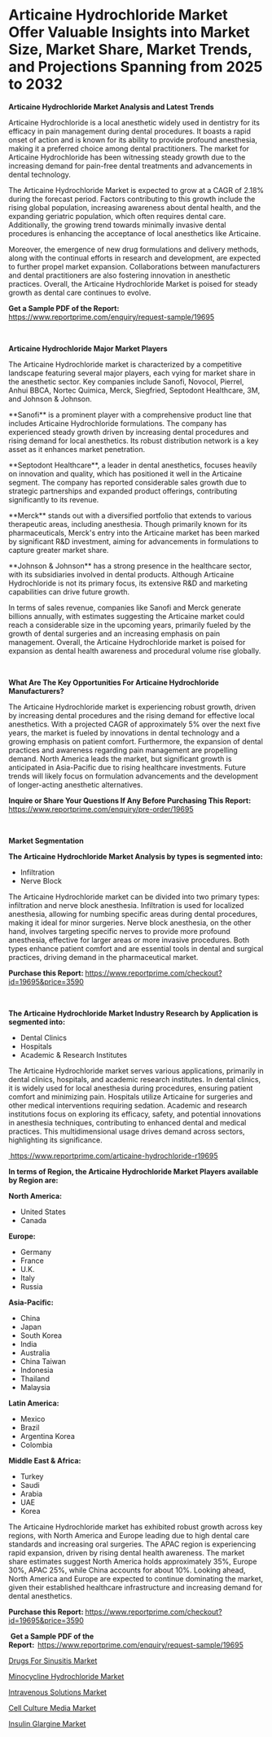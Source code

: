 <p><h1>Articaine Hydrochloride Market Offer Valuable Insights into Market Size, Market Share, Market Trends, and Projections Spanning from 2025 to 2032</h1></p><p><strong>Articaine Hydrochloride Market Analysis and Latest Trends</strong></p>
<p><p>Articaine Hydrochloride is a local anesthetic widely used in dentistry for its efficacy in pain management during dental procedures. It boasts a rapid onset of action and is known for its ability to provide profound anesthesia, making it a preferred choice among dental practitioners. The market for Articaine Hydrochloride has been witnessing steady growth due to the increasing demand for pain-free dental treatments and advancements in dental technology.</p><p>The Articaine Hydrochloride Market is expected to grow at a CAGR of 2.18% during the forecast period. Factors contributing to this growth include the rising global population, increasing awareness about dental health, and the expanding geriatric population, which often requires dental care. Additionally, the growing trend towards minimally invasive dental procedures is enhancing the acceptance of local anesthetics like Articaine.</p><p>Moreover, the emergence of new drug formulations and delivery methods, along with the continual efforts in research and development, are expected to further propel market expansion. Collaborations between manufacturers and dental practitioners are also fostering innovation in anesthetic practices. Overall, the Articaine Hydrochloride Market is poised for steady growth as dental care continues to evolve.</p></p>
<p><strong>Get a Sample PDF of the Report:&nbsp;</strong> <a href="https://www.reportprime.com/enquiry/request-sample/19695?utm_campaign=2114&utm_medium=2&utm_source=Github&utm_content=ia&utm_term=20032025&utm_id=articaine-hydrochloride">https://www.reportprime.com/enquiry/request-sample/19695</a></p>
<p>&nbsp;</p>
<p><strong>Articaine Hydrochloride Major Market Players</strong></p>
<p><p>The Articaine Hydrochloride market is characterized by a competitive landscape featuring several major players, each vying for market share in the anesthetic sector. Key companies include Sanofi, Novocol, Pierrel, Anhui BBCA, Nortec Quimica, Merck, Siegfried, Septodont Healthcare, 3M, and Johnson & Johnson.</p><p>**Sanofi** is a prominent player with a comprehensive product line that includes Articaine Hydrochloride formulations. The company has experienced steady growth driven by increasing dental procedures and rising demand for local anesthetics. Its robust distribution network is a key asset as it enhances market penetration.</p><p>**Septodont Healthcare**, a leader in dental anesthetics, focuses heavily on innovation and quality, which has positioned it well in the Articaine segment. The company has reported considerable sales growth due to strategic partnerships and expanded product offerings, contributing significantly to its revenue.</p><p>**Merck** stands out with a diversified portfolio that extends to various therapeutic areas, including anesthesia. Though primarily known for its pharmaceuticals, Merck's entry into the Articaine market has been marked by significant R&D investment, aiming for advancements in formulations to capture greater market share.</p><p>**Johnson & Johnson** has a strong presence in the healthcare sector, with its subsidiaries involved in dental products. Although Articaine Hydrochloride is not its primary focus, its extensive R&D and marketing capabilities can drive future growth.</p><p>In terms of sales revenue, companies like Sanofi and Merck generate billions annually, with estimates suggesting the Articaine market could reach a considerable size in the upcoming years, primarily fueled by the growth of dental surgeries and an increasing emphasis on pain management. Overall, the Articaine Hydrochloride market is poised for expansion as dental health awareness and procedural volume rise globally.</p></p>
<p>&nbsp;</p>
<p><strong>What Are The Key Opportunities For Articaine Hydrochloride Manufacturers?</strong></p>
<p><p>The Articaine Hydrochloride market is experiencing robust growth, driven by increasing dental procedures and the rising demand for effective local anesthetics. With a projected CAGR of approximately 5% over the next five years, the market is fueled by innovations in dental technology and a growing emphasis on patient comfort. Furthermore, the expansion of dental practices and awareness regarding pain management are propelling demand. North America leads the market, but significant growth is anticipated in Asia-Pacific due to rising healthcare investments. Future trends will likely focus on formulation advancements and the development of longer-acting anesthetic alternatives.</p></p>
<p><strong>Inquire or Share Your Questions If Any Before Purchasing This Report:</strong> <a href="https://www.reportprime.com/enquiry/pre-order/19695?utm_campaign=2114&utm_medium=2&utm_source=Github&utm_content=ia&utm_term=20032025&utm_id=articaine-hydrochloride">https://www.reportprime.com/enquiry/pre-order/19695</a></p>
<p>&nbsp;</p>
<p><strong>Market Segmentation</strong></p>
<p><strong>The Articaine Hydrochloride Market Analysis by types is segmented into:</strong></p>
<p><ul><li>Infiltration</li><li>Nerve Block</li></ul></p>
<p><p>The Articaine Hydrochloride market can be divided into two primary types: infiltration and nerve block anesthesia. Infiltration is used for localized anesthesia, allowing for numbing specific areas during dental procedures, making it ideal for minor surgeries. Nerve block anesthesia, on the other hand, involves targeting specific nerves to provide more profound anesthesia, effective for larger areas or more invasive procedures. Both types enhance patient comfort and are essential tools in dental and surgical practices, driving demand in the pharmaceutical market.</p></p>
<p><strong>Purchase this Report:&nbsp;</strong><a href="https://www.reportprime.com/checkout?id=19695&price=3590&utm_campaign=2114&utm_medium=2&utm_source=Github&utm_content=ia&utm_term=20032025&utm_id=articaine-hydrochloride">https://www.reportprime.com/checkout?id=19695&price=3590</a></p>
<p>&nbsp;</p>
<p><strong>The Articaine Hydrochloride Market Industry Research by Application is segmented into:</strong></p>
<p><ul><li>Dental Clinics</li><li>Hospitals</li><li>Academic & Research Institutes</li></ul></p>
<p><p>The Articaine Hydrochloride market serves various applications, primarily in dental clinics, hospitals, and academic research institutes. In dental clinics, it is widely used for local anesthesia during procedures, ensuring patient comfort and minimizing pain. Hospitals utilize Articaine for surgeries and other medical interventions requiring sedation. Academic and research institutions focus on exploring its efficacy, safety, and potential innovations in anesthesia techniques, contributing to enhanced dental and medical practices. This multidimensional usage drives demand across sectors, highlighting its significance.</p></p>
<p><a href="https://www.reportprime.com/articaine-hydrochloride-r19695?utm_campaign=2114&utm_medium=2&utm_source=Github&utm_content=ia&utm_term=20032025&utm_id=articaine-hydrochloride">&nbsp;https://www.reportprime.com/articaine-hydrochloride-r19695</a></p>
<p><strong>In terms of Region, the Articaine Hydrochloride Market Players available by Region are:</strong></p>
<p>
    <p> <strong> North America: </strong>
        <ul>
            <li>United States</li>
            <li>Canada</li>
        </ul>
        </p> 
    <p> <strong> Europe: </strong>
        <ul>
            <li>Germany</li>
            <li>France</li>
            <li>U.K.</li>
            <li>Italy</li>
            <li>Russia</li>
        </ul>
        </p> 
    <p> <strong> Asia-Pacific: </strong>
        <ul>
            <li>China</li>
            <li>Japan</li>
            <li>South Korea</li>
            <li>India</li>
            <li>Australia</li>
            <li>China Taiwan</li>
            <li>Indonesia</li>
            <li>Thailand</li>
            <li>Malaysia</li>
        </ul>
        </p> 
    <p> <strong> Latin America: </strong>
        <ul>
            <li>Mexico</li>
            <li>Brazil</li>
            <li>Argentina Korea</li>
            <li>Colombia</li>
        </ul>
        </p> 
    <p> <strong> Middle East & Africa: </strong>
        <ul>
            <li>Turkey</li>
            <li>Saudi</li>
            <li>Arabia</li>
            <li>UAE</li>
            <li>Korea</li>
        </ul>
    </p>
    </p>
<p><p>The Articaine Hydrochloride market has exhibited robust growth across key regions, with North America and Europe leading due to high dental care standards and increasing oral surgeries. The APAC region is experiencing rapid expansion, driven by rising dental health awareness. The market share estimates suggest North America holds approximately 35%, Europe 30%, APAC 25%, while China accounts for about 10%. Looking ahead, North America and Europe are expected to continue dominating the market, given their established healthcare infrastructure and increasing demand for dental anesthetics.</p></p>
<p><strong>Purchase this Report: </strong><a href="https://www.reportprime.com/checkout?id=19695&price=3590&utm_campaign=2114&utm_medium=2&utm_source=Github&utm_content=ia&utm_term=20032025&utm_id=articaine-hydrochloride">https://www.reportprime.com/checkout?id=19695&price=3590</a></p>
<p>&nbsp;<strong>Get a Sample PDF of the Report:&nbsp;&nbsp;</strong><a href="https://www.reportprime.com/enquiry/request-sample/19695?utm_campaign=2114&utm_medium=2&utm_source=Github&utm_content=ia&utm_term=20032025&utm_id=articaine-hydrochloride">https://www.reportprime.com/enquiry/request-sample/19695</a></p>
<p><strong></strong></p>
<p><p><a href="https://github.com/kecixayaab/Market-Research-Report-List-1/blob/main/drugs-for-sinusitis-market.md?utm_campaign=2114&utm_medium=2&utm_source=Github&utm_content=ia&utm_term=20032025&utm_id=articaine-hydrochloride">Drugs For Sinusitis Market</a></p><p><a href="https://github.com/sentoljinqiu/Market-Research-Report-List-1/blob/main/minocycline-hydrochloride-market.md?utm_campaign=2114&utm_medium=2&utm_source=Github&utm_content=ia&utm_term=20032025&utm_id=articaine-hydrochloride">Minocycline Hydrochloride Market</a></p><p><a href="https://github.com/ummulmzu/Market-Research-Report-List-1/blob/main/intravenous-solutions-market.md?utm_campaign=2114&utm_medium=2&utm_source=Github&utm_content=ia&utm_term=20032025&utm_id=articaine-hydrochloride">Intravenous Solutions Market</a></p><p><a href="https://github.com/gilerzelko7a/Market-Research-Report-List-1/blob/main/cell-culture-media-market.md?utm_campaign=2114&utm_medium=2&utm_source=Github&utm_content=ia&utm_term=20032025&utm_id=articaine-hydrochloride">Cell Culture Media Market</a></p><p><a href="https://github.com/nwokechock6s/Market-Research-Report-List-1/blob/main/insulin-glargine-market.md?utm_campaign=2114&utm_medium=2&utm_source=Github&utm_content=ia&utm_term=20032025&utm_id=articaine-hydrochloride">Insulin Glargine Market</a></p></p>